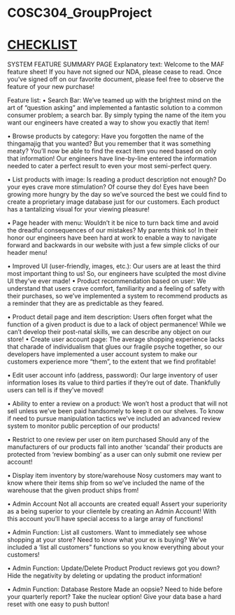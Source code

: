 # COSC304_GroupProject


# [CHECKLIST](https://docs.google.com/document/d/1K0rE51_lI08jcylMDM8pHRV3kLFB2zMW9ikEov778Is/edit?usp=sharing)
SYSTEM FEATURE SUMMARY PAGE
Explanatory text:
Welcome to the MAF feature sheet! If you have not signed our NDA, please cease to read. Once you’ve signed off on our favorite document, please feel free to observe the feature of your new purchase!

Feature list:
•	Search Bar:
 	We’ve teamed up with the brightest mind on the art of “question asking” and implemented a fantastic solution to a common consumer problem; a search bar. By simply typing the name of the item you want our engineers have created a way to show you exactly that item!

•	Browse products by category:
 	Have you forgotten the name of the thingamajig that you wanted? But you remember that it was something meaty? You’ll now be able to find the exact item you need based on only that information! Our engineers have line-by-line entered the information needed to cater a perfect result to even your most semi-perfect query.

•	List products with image:
 	Is reading a product description not enough? Do your eyes crave more stimulation? Of course they do! Eyes have been growing more hungry by the day so we’ve sourced the best we could find to create a proprietary image database just for our customers.  Each product has a tantalizing visual for your viewing pleasure!

•	Page header with menu:
Wouldn’t it be nice to turn back time and avoid the dreadful consequences of our mistakes? My parents think so! In their honor our engineers have been hard at work to enable a way to navigate forward and backwards in our website with just a few simple clicks of our header menu!

•	Improved UI (user-friendly, images, etc.):
	Our users are at least the third most important thing to us! So, our engineers have sculpted the most divine UI they’ve ever made!
•	Product recommendation based on user:
 	We understand that users crave comfort, familiarity and a feeling of safety with their purchases, so we’ve implemented a system to recommend products as a reminder that they are as predictable as they feared.

•	Product detail page and item description:
 	Users often forget what the function of a given product is due to a lack of object permanence! While we can’t develop their post-natal skills, we can describe any object on our store!
•	Create user account page:
 	The average shopping experience lacks that charade of individualism that glues our fragile psyche together, so our developers have implemented a user account system to make our customers experience more “them”, to the extent that we find profitable!

•	Edit user account info (address, password):
 	Our large inventory of user information loses its value to third parties if they’re out of date. Thankfully users can tell is if they’ve moved!

•	Ability to enter a review on a product:
 	We won’t host a product that will not sell unless we’ve been paid handsomely to keep it on our shelves. To know if need to pursue manipulation tactics we’ve included an advanced review system to monitor public perception of our products! 

•	Restrict to one review per user on item purchased
 	Should any of the manufacturers of our products fall into another ‘scandal’ their products are protected from ‘review bombing’ as a user can only submit one review per account!

•	Display item inventory by store/warehouse
 	Nosy customers may want to know where their items ship from so we’ve included the name of the warehouse that the given product ships from!

•	Admin Account
 	Not all accounts are created equal! Assert your superiority as a being superior to your clientele by creating an Admin Account! With this account you’ll have special access to a large array of functions!

•	Admin Function: List all customers.
 	Want to immediately see whose shopping at your store? Need to know what your ex is buying? We’ve included a ‘list all customers” functions so you know everything about your customers!  

•	Admin Function: Update/Delete Product
 	Product reviews got you down? Hide the negativity by deleting or updating the product information!

•	Admin Function: Database Restore
Made an oopsie? Need to hide before your quarterly report? Take the nuclear option! Give your data base a hard reset with one easy to push button!

